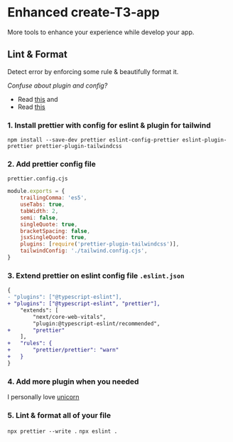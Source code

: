 # Enhanced create-T3-app

More tools to enhance your experience while develop your app.

## Lint & Format

Detect error by enforcing some rule & beautifully format it.

_Confuse about plugin and config?_

- Read [this](https://stackoverflow.com/questions/44690308/whats-the-difference-between-prettier-eslint-eslint-plugin-prettier-and-eslint) and
- Read [this](https://stackoverflow.com/questions/53189200/whats-the-difference-between-plugins-and-extends-in-eslint)

### 1. Install prettier with config for eslint & plugin for tailwind

`npm install --save-dev prettier eslint-config-prettier eslint-plugin-prettier prettier-plugin-tailwindcss`

### 2. Add prettier config file

`prettier.config.cjs`

```js
module.exports = {
	trailingComma: 'es5',
	useTabs: true,
	tabWidth: 2,
	semi: false,
	singleQuote: true,
	bracketSpacing: false,
	jsxSingleQuote: true,
	plugins: [require('prettier-plugin-tailwindcss')],
	tailwindConfig: './tailwind.config.cjs',
}
```

### 3. Extend prettier on eslint config file `.eslint.json`

```diff
{
- "plugins": ["@typescript-eslint"],
+ "plugins": ["@typescript-eslint", "prettier"],
	"extends": [
		"next/core-web-vitals",
		"plugin:@typescript-eslint/recommended",
+		"prettier"
	],
+	"rules": {
+		"prettier/prettier": "warn"
+	}
}
```

### 4. Add more plugin when you needed

I personally love [unicorn](https://github.com/sindresorhus/eslint-plugin-unicorn)

### 5. Lint & format all of your file

`npx prettier --write .`
`npx eslint .`
